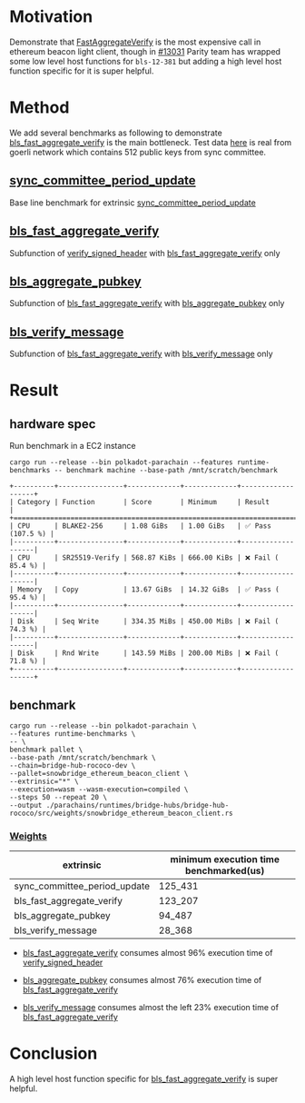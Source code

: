 # Motivation
Demonstrate that [FastAggregateVerify](https://datatracker.ietf.org/doc/html/draft-irtf-cfrg-bls-signature-04#section-3.3.4) is the most expensive call in ethereum beacon light client, though in [#13031](https://github.com/paritytech/substrate/pull/13031) Parity team has wrapped some low level host functions for `bls-12-381` but adding a high level host function specific for it is super helpful.

# Method
We add several benchmarks as following to demonstrate [bls_fast_aggregate_verify](https://github.com/Snowfork/snowbridge/blob/826ffc3f279899bbaa8bf5c805f250201c5b4365/parachain/pallets/ethereum-beacon-client/src/lib.rs#L823) is the main bottleneck. Test data [here](https://github.com/Snowfork/snowbridge/blob/826ffc3f279899bbaa8bf5c805f250201c5b4365/parachain/pallets/ethereum-beacon-client/src/benchmarking/data_mainnet.rs#L553-L1120) is real from goerli network which contains 512 public keys from sync committee.


## [sync_committee_period_update](https://github.com/Snowfork/snowbridge/blob/826ffc3f279899bbaa8bf5c805f250201c5b4365/parachain/pallets/ethereum-beacon-client/src/benchmarking/mod.rs#L69)
Base line benchmark for extrinsic [sync_committee_period_update](https://github.com/Snowfork/snowbridge/blob/826ffc3f279899bbaa8bf5c805f250201c5b4365/parachain/pallets/ethereum-beacon-client/src/lib.rs#L295)


## [bls_fast_aggregate_verify](https://github.com/Snowfork/snowbridge/blob/826ffc3f279899bbaa8bf5c805f250201c5b4365/parachain/pallets/ethereum-beacon-client/src/benchmarking/mod.rs#L193)
Subfunction of [verify_signed_header](#verify_signed_header) with [bls_fast_aggregate_verify](https://github.com/Snowfork/snowbridge/blob/826ffc3f279899bbaa8bf5c805f250201c5b4365/parachain/pallets/ethereum-beacon-client/src/lib.rs#L823) only

## [bls_aggregate_pubkey](https://github.com/Snowfork/snowbridge/blob/826ffc3f279899bbaa8bf5c805f250201c5b4365/parachain/pallets/ethereum-beacon-client/src/benchmarking/mod.rs#L176)
Subfunction of [bls_fast_aggregate_verify](#bls_fast_aggregate_verify) with [bls_aggregate_pubkey](https://github.com/Snowfork/snowbridge/blob/826ffc3f279899bbaa8bf5c805f250201c5b4365/parachain/pallets/ethereum-beacon-client/src/lib.rs#L843) only

## [bls_verify_message](https://github.com/Snowfork/snowbridge/blob/826ffc3f279899bbaa8bf5c805f250201c5b4365/parachain/pallets/ethereum-beacon-client/src/benchmarking/mod.rs#L183)
Subfunction of [bls_fast_aggregate_verify](#bls_fast_aggregate_verify) with [bls_verify_message](https://github.com/Snowfork/snowbridge/blob/826ffc3f279899bbaa8bf5c805f250201c5b4365/parachain/pallets/ethereum-beacon-client/src/lib.rs#L856) only


# Result

## hardware spec
Run benchmark in a EC2 instance 
```
cargo run --release --bin polkadot-parachain --features runtime-benchmarks -- benchmark machine --base-path /mnt/scratch/benchmark

+----------+----------------+-------------+-------------+-------------------+
| Category | Function       | Score       | Minimum     | Result            |
+===========================================================================+
| CPU      | BLAKE2-256     | 1.08 GiBs   | 1.00 GiBs   | ✅ Pass (107.5 %) |
|----------+----------------+-------------+-------------+-------------------|
| CPU      | SR25519-Verify | 568.87 KiBs | 666.00 KiBs | ❌ Fail ( 85.4 %) |
|----------+----------------+-------------+-------------+-------------------|
| Memory   | Copy           | 13.67 GiBs  | 14.32 GiBs  | ✅ Pass ( 95.4 %) |
|----------+----------------+-------------+-------------+-------------------|
| Disk     | Seq Write      | 334.35 MiBs | 450.00 MiBs | ❌ Fail ( 74.3 %) |
|----------+----------------+-------------+-------------+-------------------|
| Disk     | Rnd Write      | 143.59 MiBs | 200.00 MiBs | ❌ Fail ( 71.8 %) |
+----------+----------------+-------------+-------------+-------------------+
```

## benchmark

```
cargo run --release --bin polkadot-parachain \
--features runtime-benchmarks \
-- \
benchmark pallet \
--base-path /mnt/scratch/benchmark \
--chain=bridge-hub-rococo-dev \
--pallet=snowbridge_ethereum_beacon_client \
--extrinsic="*" \
--execution=wasm --wasm-execution=compiled \
--steps 50 --repeat 20 \
--output ./parachains/runtimes/bridge-hubs/bridge-hub-rococo/src/weights/snowbridge_ethereum_beacon_client.rs
```

### [Weights](https://github.com/Snowfork/cumulus/blob/ron/benchmark-beacon-bridge/parachains/runtimes/bridge-hubs/bridge-hub-rococo/src/weights/snowbridge_ethereum_beacon_client.rs)

|extrinsic       | minimum execution time benchmarked(us) |
| --------------------------------------- |----------------------------------------|
|sync_committee_period_update | 125_431                                |                              
|bls_fast_aggregate_verify| 123_207                                |
|bls_aggregate_pubkey | 94_487                                  |
|bls_verify_message | 28_368                                  |

- [bls_fast_aggregate_verify](#bls_fast_aggregate_verify) consumes almost 96% execution time of [verify_signed_header](#verify_signed_header)

- [bls_aggregate_pubkey](#bls_aggregate_pubkey) consumes almost 76% execution time of [bls_fast_aggregate_verify](#bls_fast_aggregate_verify)

- [bls_verify_message](#bls_verify_message) consumes almost the left 23% execution time of [bls_fast_aggregate_verify](#bls_fast_aggregate_verify)

# Conclusion

A high level host function specific for  [bls_fast_aggregate_verify](https://github.com/Snowfork/snowbridge/blob/826ffc3f279899bbaa8bf5c805f250201c5b4365/parachain/pallets/ethereum-beacon-client/src/lib.rs#L823) is super helpful.
